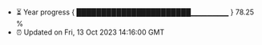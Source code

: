 - ⏳ Year progress { ███████████████████████▁▁▁▁▁▁▁ } 78.25 %
- ⏰ Updated on Fri, 13 Oct 2023 14:16:00 GMT

